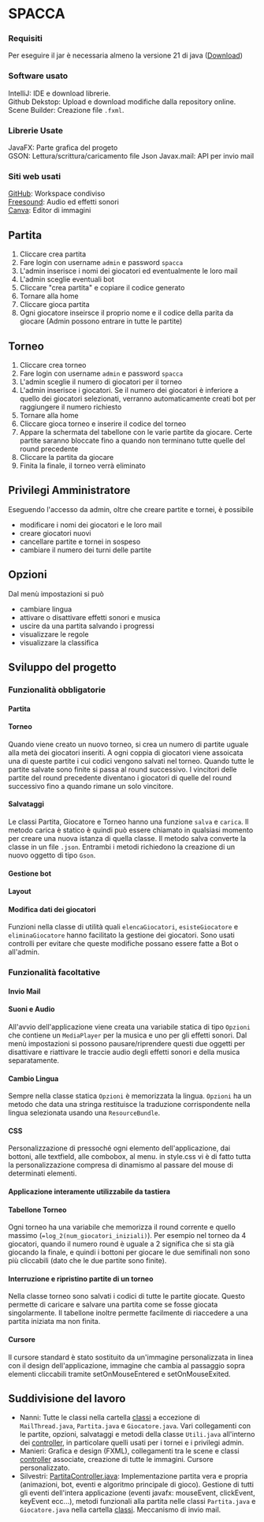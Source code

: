 # SPACCA
### Requisiti
Per eseguire il jar è necessaria almeno la versione 21 di java ([Download](https://www.oracle.com/it/java/technologies/downloads/#java21))
### Software usato
IntelliJ: IDE e download librerie.  
Github Dekstop: Upload e download modifiche dalla repository online.  
Scene Builder: Creazione file `.fxml`.
### Librerie Usate
JavaFX: Parte grafica del progeto  
GSON: Lettura/scrittura/caricamento file Json
Javax.mail: API per invio mail
### Siti web usati
[GitHub](https://github.com/): Workspace condiviso  
[Freesound](https://freesound.org/): Audio ed effetti sonori  
[Canva](https://www.canva.com/it_it/): Editor di immagini
## Partita
1. Cliccare crea partita
2. Fare login con username `admin` e password `spacca`
3. L'admin inserisce i nomi dei giocatori ed eventualmente le loro mail
4. L'admin sceglie eventuali bot 
5. Cliccare "crea partita" e copiare il codice generato
6. Tornare alla home
7. Cliccare gioca partita
8. Ogni giocatore inseirsce il proprio nome e il codice della parita da giocare (Admin possono entrare in tutte le partite)
## Torneo
1. Cliccare crea torneo
2. Fare login con username `admin` e password `spacca`
3. L'admin sceglie il numero di giocatori per il torneo
4. L'admin inserisce i giocatori. Se il numero dei giocatori è inferiore a quello dei giocatori selezionati, verranno automaticamente creati bot per raggiungere il numero richiesto
5. Tornare alla home
6. Cliccare gioca torneo e inserire il codice del torneo
7. Appare la schermata del tabellone con le varie partite da giocare. Certe partite saranno bloccate fino a quando non terminano tutte quelle del round precedente 
8. Cliccare la partita da giocare
9. Finita la finale, il torneo verrà eliminato
## Privilegi Amministratore
Eseguendo l'accesso da admin, oltre che creare partite e tornei, è possibile
- modificare i nomi dei giocatori e le loro mail
- creare giocatori nuovi
- cancellare partite e tornei in sospeso
- cambiare il numero dei turni delle partite
## Opzioni
Dal menù impostazioni si può
- cambiare lingua
- attivare o disattivare effetti sonori e musica
- uscire da una partita salvando i progressi
- visualizzare le regole
- visualizzare la classifica
## Sviluppo del progetto
### Funzionalità obbligatorie
#### Partita
#### Torneo
Quando viene creato un nuovo torneo, si crea un numero di partite uguale alla metà dei giocatori inseriti. A ogni coppia di giocatori viene assoicata una di queste partite i cui codici vengono salvati nel torneo. Quando tutte le partite salvate sono finite si passa al round successivo. I vincitori delle partite del round precedente diventano i giocatori di quelle del round successivo fino a quando rimane un solo vincitore.
#### Salvataggi
Le classi Partita, Giocatore e Torneo hanno una funzione `salva` e `carica`. Il metodo carica è statico è quindi può essere chiamato in qualsiasi momento per creare una nuova istanza di quella classe. Il metodo salva converte la classe in un file `.json`. Entrambi i metodi richiedono la creazione di un nuovo oggetto di tipo `Gson`.
#### Gestione bot
#### Layout
#### Modifica dati dei giocatori
Funzioni nella classe di utilità quali `elencaGiocatori`, `esisteGiocatore` e `eliminaGiocatore` hanno facilitato la gestione dei giocatori. Sono usati controlli per evitare che queste modifiche possano essere fatte a Bot o all'admin.
### Funzionalità facoltative
#### Invio Mail
#### Suoni e Audio
All'avvio dell'applicazione viene creata una variabile statica di tipo `Opzioni` che contiene un `MediaPlayer` per la musica e uno per gli effetti sonori. Dal menù impostazioni si possono pausare/riprendere questi due oggetti per disattivare e riattivare le traccie audio degli effetti sonori e della musica separatamente.
#### Cambio Lingua
Sempre nella classe statica `Opzioni` è memorizzata la lingua. `Opzioni` ha un metodo che data una stringa restituisce la traduzione corrispondente nella lingua selezionata usando una `ResourceBundle`.
#### CSS
Personalizzazione di pressoché ogni elemento dell'applicazione, dai bottoni, alle textfield, alle combobox, al menu. in style.css vi è di fatto tutta la personalizzazione compresa di dinamismo al passare del mouse di determinati elementi. 
#### Applicazione interamente utilizzabile da tastiera
#### Tabellone Torneo
Ogni torneo ha una variabile che memorizza il round corrente e quello massimo (`=log_2(num_giocatori_iniziali)`). Per esempio nel torneo da 4 giocatori, quando il numero round è uguale a 2 significa che si sta già giocando la finale, e quindi i bottoni per giocare le due semifinali non sono più cliccabili (dato che le due partite sono finite).
#### Interruzione e ripristino partite di un torneo
Nella classe torneo sono salvati i codici di tutte le partite giocate. Questo permette di caricare e salvare una partita come se fosse giocata singolarmente. Il tabellone inoltre permette facilmente di riaccedere a una partita iniziata ma non finita.
#### Cursore
Il cursore standard è stato sostituito da un'immagine personalizzata in linea con il design dell'applicazione, immagine che cambia al passaggio sopra elementi cliccabili tramite setOnMouseEntered e setOnMouseExited.
## Suddivisione del lavoro
- Nanni: Tutte le classi nella cartella [classi](https://github.com/asdru22/ProgettoSpacca/tree/main/src/main/java/gioco/progettospacca/classi) a eccezione di `MailThread.java`, `Partita.java` e `Giocatore.java`. Vari collegamenti con le partite, opzioni, salvataggi e metodi della classe `Utili.java` all'interno dei [controller](https://github.com/asdru22/ProgettoSpacca/tree/main/src/main/java/gioco/progettospacca/controller), in particolare quelli usati per i tornei e i privilegi admin.
- Manieri: Grafica e design (FXML), collegamenti tra le scene e classi [controller](https://github.com/asdru22/ProgettoSpacca/tree/main/src/main/java/gioco/progettospacca/controller) associate, creazione di tutte le immagini. Cursore personalizzato.
- Silvestri: [PartitaController.java](https://github.com/asdru22/ProgettoSpacca/tree/main/src/main/java/gioco/progettospacca/controller/PartitaController.java): Implementazione partita vera e propria (animazioni, bot, eventi e algoritmo principale di gioco). Gestione di tutti gli eventi dell'intera applicazione (eventi javafx: mouseEvent, clickEvent, keyEvent ecc...), metodi funzionali alla partita nelle classi `Partita.java` e `Giocatore.java` nella cartella [classi](https://github.com/asdru22/ProgettoSpacca/tree/main/src/main/java/gioco/progettospacca/classi). Meccanismo di invio mail.